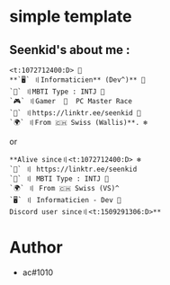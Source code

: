 # simple template

## Seenkid's about me :
```
<t:1072712400:D> 💫
**`🖥️` 〢Informaticien** (Dev^)** 🌋
`🧠` 〢MBTI Type : INTJ 💠
`🎮` 〢Gamer  🧱  PC Master Race 
`🔗` 〢https://linktr.ee/seenkid 🧭
`🌍` 〢From 🇨🇭 Swiss (Wallis)**. ❄
```

or

```
**Alive since〢<t:1072712400:D> ❄
`🔗` 〢 https://linktr.ee/seenkid
`🧠` 〢 MBTI Type : INTJ 💠
`🌍` 〢 From 🇨🇭 Swiss (VS)^
`🖥️` 〢 Informaticien - Dev 🧭
Discord user since〢<t:1509291306:D>**
```

# Author

 - ac#1010
